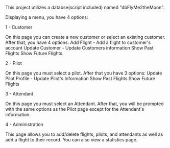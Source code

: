 This project utilizes a databse(script included) named "dbFlyMe2theMoon". 

Displaying a menu, you have 4 options: 

1 - Customer

  On this page you can create a new customer or select an existing customer. After that, you have 4 options:
    Add Flight - Add a flight to customer's account
    Update Customer - Update Customers information
    Show Past Flights
    Show Future Flights

2 - Pilot

  On this page you must select a pilot. After that you have 3 options:
    Update Pilot Profile - Update Pilot's Information
    Show Past Flights
    Show Future Flights

3 - Attendant

  On this page you must select an Attendant. After that, you will be prompted with the same options as the Pilot page except for the Attendant's information.

4 - Administration

  This page allows you to add/delete flights, pilots, and attendants as well as add a flight to their record. You can also view a statistics page.
    
